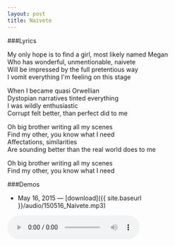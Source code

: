 ```yaml
---
layout: post
title: Naivete
---
```


###Lyrics

My only hope is to find a girl, most likely named Megan  
Who has wonderful, unmentionable, naivete  
Will be impressed by the full pretentious way  
I vomit everything I'm feeling on this stage  

When I became quasi Orwellian  
Dystopian narratives tinted everything  
I was wildly enthusiastic  
Corrupt felt better, than perfect did to me  

Oh big brother writing all my scenes  
Find my other, you know what I need  
Affectations, similarities  
Are sounding better than the real world does to me  

Oh big brother writing all my scenes  
Find my other, you know what I need  

###Demos
* May 16, 2015 — [download]({{ site.baseurl }}/audio/150516_Naivete.mp3)  
<audio controls>
	<source src="{{ site.baseurl }}/audio/150516_Naivete.mp3" type="audio/mpeg">
</audio>

